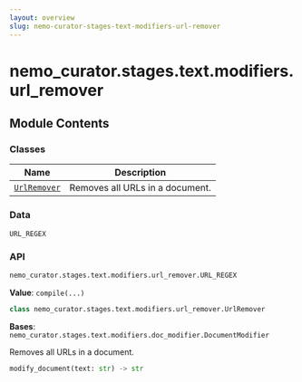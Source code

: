 ```yaml
---
layout: overview
slug: nemo-curator-stages-text-modifiers-url-remover
---
```


# nemo_curator.stages.text.modifiers.url_remover



## Module Contents

### Classes

| Name | Description |
|------|-------------|
| [`UrlRemover`](#nemo_curatorstagestextmodifiersurl_removerurlremover) | Removes all URLs in a document. |

### Data

`URL_REGEX`

### API

```python
nemo_curator.stages.text.modifiers.url_remover.URL_REGEX
```

**Value**: `compile(...)`


```python
class nemo_curator.stages.text.modifiers.url_remover.UrlRemover
```

**Bases**: `nemo_curator.stages.text.modifiers.doc_modifier.DocumentModifier`

Removes all URLs in a document.

```python
modify_document(text: str) -> str
```

